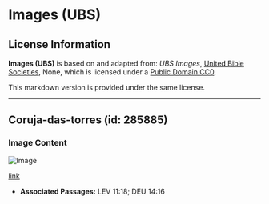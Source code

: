 # Images (UBS)

## License Information

**Images (UBS)** is based on and adapted from: _UBS Images_, [United Bible Societies](https://unitedbiblesocieties.org/), None, which is licensed under a [Public Domain CC0](https://creativecommons.org/public-domain/cc0/).

This markdown version is provided under the same license.



--------------------------------

## Coruja-das-torres (id: 285885)

### Image Content

![Image](https://cdn.aquifer.bible/aquifer-content/resources/Media/WEB-0058_barnowl.jpg)

[link](https://cdn.aquifer.bible/aquifer-content/resources/Media/WEB-0058_barnowl.jpg)

* **Associated Passages:** LEV 11:18; DEU 14:16

